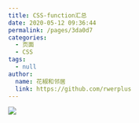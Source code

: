 ```yaml
---
title: CSS-function汇总
date: 2020-05-12 09:36:44
permalink: /pages/3da0d7
categories: 
  - 页面
  - CSS
tags: 
  - null
author: 
  name: 花椒和邻居
  link: https://github.com/rwerplus
---
```

![](https://cdn.jsdelivr.net/gh/花椒和邻居/image_store/blog/20200512161232.jpg)

